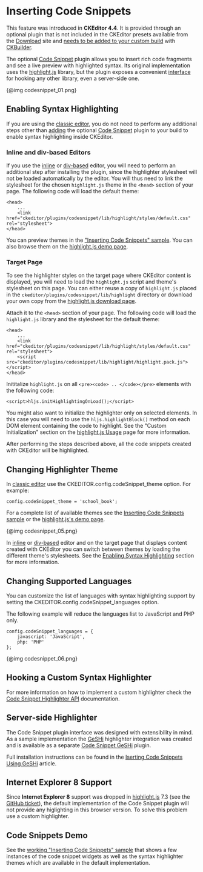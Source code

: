 <!--
Copyright (c) 2003-2016, CKSource - Frederico Knabben. All rights reserved.
For licensing, see LICENSE.md.
-->

# Inserting Code Snippets

<p class="requirements">
	This feature was introduced in <strong>CKEditor 4.4</strong>. It is provided through an optional plugin that is not included in the CKEditor presets available from the <a href="http://ckeditor.com/download">Download</a> site and <a href="#!/guide/dev_widget_installation">needs to be added to your custom build</a> with <a href="http://ckeditor.com/builder">CKBuilder</a>.
</p>

The optional [Code Snippet](http://ckeditor.com/addon/codesnippet) plugin allows you to insert rich code fragments and see a live preview with highlighted syntax. Its original implementation uses the [highlight.js](http://highlightjs.org) library, but the plugin exposes a convenient [interface](#!/api/CKEDITOR.plugins.codesnippet.highlighter) for hooking any other library, even a server-side one.

{@img codesnippet_01.png}

## Enabling Syntax Highlighting

If you are using the [classic editor](#!/guide/dev_framed), you do not need to perform any additional steps other than [adding](#!/guide/dev_plugins) the optional [Code Snippet](http://ckeditor.com/addon/codesnippet) plugin to your build to enable syntax highlighting inside CKEditor.

### Inline and div-based Editors

If you use the [inline](#!/guide/dev_inline) or [div-based](http://ckeditor.com/addon/divarea) editor, you will need to perform an additional step after installing the plugin, since the highlighter stylesheet will not be loaded automatically by the editor. You will thus need to link the stylesheet for the chosen `highlight.js` theme in the `<head>` section of your page. The following code will load the default theme:

	<head>
		...
		<link href="ckeditor/plugins/codesnippet/lib/highlight/styles/default.css" rel="stylesheet">
	</head>

<p class="tip">
    You can preview themes in the <a href="http://sdk.ckeditor.com/samples/codesnippet.html">"Inserting Code Snippets" sample</a>. You can also browse them on the <a href="http://highlightjs.org/static/test.html">highlight.js demo page</a>.
</p>

### Target Page

To see the highlighter styles on the target page where CKEditor content is displayed, you will need to load the `highlight.js` script and theme's stylesheet on this page. You can either reuse a copy of `highlight.js` placed in the `ckeditor/plugins/codesnippet/lib/highlight` directory or download your own copy from the [highlight.js download page](http://highlightjs.org/download).

Attach it to the `<head>` section of your page. The following code will load the `highlight.js` library and the stylesheet for the default theme:

	<head>
		...
		<link href="ckeditor/plugins/codesnippet/lib/highlight/styles/default.css" rel="stylesheet">
		<script src="ckeditor/plugins/codesnippet/lib/highlight/highlight.pack.js"></script>
	</head>

Inititalize `highlight.js` on all `<pre><code> .. </code></pre>` elements with the following code:

	<script>hljs.initHighlightingOnLoad();</script>

<p class="tip">
    You might also want to initialize the highlighter only on selected elements. In this case you will need to use the <code>hljs.highlightBlock()</code> method on each DOM element containing the code to highlight. See the "Custom Initialization" section on the <a href="http://highlightjs.org/usage">highlight.js Usage</a> page for more information.</p>

After performing the steps described above, all the code snippets created with CKEditor will be highlighted.

## Changing Highlighter Theme

In [classic editor](#!/guide/dev_framed) use the CKEDITOR.config.codeSnippet_theme option. For example:

    config.codeSnippet_theme = 'school_book';

For a complete list of available themes see the [Inserting Code Snippets sample](http://sdk.ckeditor.com/samples/codesnippet.html) or the [highlight.js's demo page](http://highlightjs.org/static/test.html).

{@img codesnippet_05.png}

In [inline](#!/guide/dev_inline) or [div-based](http://ckeditor.com/addon/divarea) editor and on the target page that displays content created with CKEditor you can switch between themes by loading the different theme's stylesheets. See the [Enabling Syntax Highlighting](#!/guide/dev_codesnippet-section-enabling-syntax-highlighting) section for more information.

## Changing Supported Languages

You can customize the list of languages with syntax highlighting support by setting the CKEDITOR.config.codeSnippet_languages option.

The following example will reduce the languages list to JavaScript and PHP only.

	config.codeSnippet_languages = {
		javascript: 'JavaScript',
		php: 'PHP'
	};

{@img codesnippet_06.png}

## Hooking a Custom Syntax Highlighter

For more information on how to implement a custom highlighter check the [Code Snippet Highlighter API](#!/api/CKEDITOR.plugins.codesnippet.highlighter) documentation.

## Server-side Highlighter

The Code Snippet plugin interface was designed with extensibility in mind. As a sample implementation the [GeSHi](http://qbnz.com/highlighter/) highlighter integration was created and is available as a separate [Code Snippet GeSHi](http://ckeditor.com/addon/codesnippetgeshi) plugin.

Full installation instructions can be found in the [Iserting Code Snippets Using GeSHi](#!/guide/dev_codesnippetgeshi) article.

## Internet Explorer 8 Support

Since **Internet Explorer 8** support was dropped in [highlight.js](http://highlightjs.org) 7.3 (see the [GitHub ticket](https://github.com/isagalaev/highlight.js/issues/280)), the default implementation of the Code Snippet plugin will not provide any higlighting in this browser version. To solve this problem use a custom highlighter.

## Code Snippets Demo 

See the [working "Inserting Code Snippets" sample](http://sdk.ckeditor.com/samples/codesnippet.html) that shows a few instances of the code snippet widgets as well as the syntax highlighter themes which are available in the default implementation.